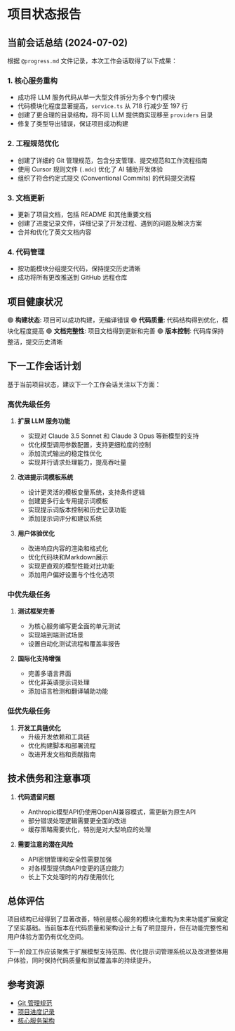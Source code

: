 # 项目状态报告

## 当前会话总结 (2024-07-02)

根据 `@progress.md` 文件记录，本次工作会话取得了以下成果：

### 1. 核心服务重构
- 成功将 LLM 服务代码从单一大型文件拆分为多个专门模块
- 代码模块化程度显著提高，`service.ts` 从 718 行减少至 197 行
- 创建了更合理的目录结构，将不同 LLM 提供商实现移至 `providers` 目录
- 修复了类型导出错误，保证项目成功构建

### 2. 工程规范优化
- 创建了详细的 Git 管理规范，包含分支管理、提交规范和工作流程指南
- 使用 Cursor 规则文件 (`.mdc`) 优化了 AI 辅助开发体验
- 组织了符合约定式提交 (Conventional Commits) 的代码提交流程

### 3. 文档更新
- 更新了项目文档，包括 README 和其他重要文档
- 创建了进度记录文件，详细记录了开发过程、遇到的问题及解决方案
- 合并和优化了英文文档内容

### 4. 代码管理
- 按功能模块分组提交代码，保持提交历史清晰
- 成功将所有更改推送到 GitHub 远程仓库

## 项目健康状况

🟢 **构建状态**: 项目可以成功构建，无编译错误
🟢 **代码质量**: 代码结构得到优化，模块化程度提高
🟢 **文档完整性**: 项目文档得到更新和完善
🟢 **版本控制**: 代码库保持整洁，提交历史清晰

## 下一工作会话计划

基于当前项目状态，建议下一个工作会话关注以下方面：

### 高优先级任务

1. **扩展 LLM 服务功能**
   - 实现对 Claude 3.5 Sonnet 和 Claude 3 Opus 等新模型的支持
   - 优化模型调用参数配置，支持更细粒度的控制
   - 添加流式输出的稳定性优化
   - 实现并行请求处理能力，提高吞吐量

2. **改进提示词模板系统**
   - 设计更灵活的模板变量系统，支持条件逻辑
   - 创建更多行业专用提示词模板
   - 实现提示词版本控制和历史记录功能
   - 添加提示词评分和建议系统

3. **用户体验优化**
   - 改进响应内容的渲染和格式化
   - 优化代码块和Markdown展示
   - 实现更直观的模型性能对比功能
   - 添加用户偏好设置与个性化选项

### 中优先级任务

1. **测试框架完善**
   - 为核心服务编写更全面的单元测试
   - 实现端到端测试场景
   - 设置自动化测试流程和覆盖率报告

2. **国际化支持增强**
   - 完善多语言界面
   - 优化非英语提示词处理
   - 添加语言检测和翻译辅助功能

### 低优先级任务

1. **开发工具链优化**
   - 升级开发依赖和工具链
   - 优化构建脚本和部署流程
   - 改进开发文档和贡献指南

## 技术债务和注意事项

1. **代码遗留问题**
   - Anthropic模型API仍使用OpenAI兼容模式，需更新为原生API
   - 部分错误处理逻辑需要更全面的改进
   - 缓存策略需要优化，特别是对大型响应的处理

2. **需要注意的潜在风险**
   - API密钥管理和安全性需要加强
   - 对各模型提供商API变更的适应能力
   - 长上下文处理时的内存使用优化

## 总体评估

项目结构已经得到了显著改善，特别是核心服务的模块化重构为未来功能扩展奠定了坚实基础。当前版本在代码质量和架构设计上有了明显提升，但在功能完整性和用户体验方面仍有优化空间。

下一阶段工作应该聚焦于扩展模型支持范围、优化提示词管理系统以及改进整体用户体验，同时保持代码质量和测试覆盖率的持续提升。

## 参考资源

- [Git 管理规范](.cursor/rules/git-management.mdc)
- [项目进度记录](@progress.md)
- [核心服务架构](.cursor/rules/02-核心服务.mdc) 

